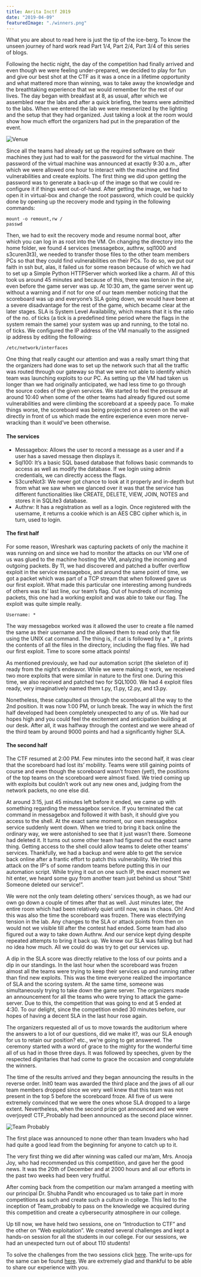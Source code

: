 ```yaml
---
title: Amrita Inctf 2019
date: "2019-04-09"
featuredImage: "./winners.png"
---
```


What you are about to read here is just the tip of the ice-berg. To know the unseen journey of hard work read Part 1/4, Part 2/4, Part 3/4 of this series of blogs.

Following the hectic night, the day of the competition had finally arrived and even though we were feeling under-prepared, we decided to play for fun and give our best shot at the CTF as it was a once in a lifetime opportunity and what mattered more than winning, was to take away the knowledge and the breathtaking experience that we would remember for the rest of our lives.
The day began with breakfast at 8, as usual, after which we assembled near the labs and after a quick briefing, the teams were admitted to the labs.
When we entered the lab we were mesmerized by the lighting and the setup that they had organized. Just taking a look at the room would show how much effort the organizers had put in the preparation of the event.


![Venue](./room.jpg)

Since all the teams had already set up the required software on their machines they just had to wait for the password for the virtual machine. The password of the virtual machine was announced at exactly 9:30 a.m., after which we were allowed one hour to interact with the machine and find vulnerabilities and create exploits. The first thing we did upon getting the password was to generate a back-up of the image so that we could re-configure it if things went out-of-hand.
After getting the image, we had to open it in virtual-box and change the root password, which could be quickly done by opening up the recovery mode and typing in the following commands:

```
mount -o remount,rw /
passwd
```

Then, we had to exit the recovery mode and resume normal boot, after which you can log in as root into the VM. On changing the directory into the home folder, we found 4 services (messagebox, authrw, sql1000 and s3curen3t3), we needed to transfer those files to the other team members PCs so that they could find vulnerabilities on their PCs. To do so, we put our faith in ssh but, alas, it failed us for some reason because of which we had to set up a Simple Python HTTPServer which worked like a charm.
All of this took us around 45 minutes and because of this, there was tension in the air, even before the game server was up. At 10:30 am, the game server went up without a warning and if not for one of our team member noticing that the scoreboard was up and everyone’s SLA going down, we would have been at a severe disadvantage for the rest of the game, which became clear at the later stages. SLA is System Level Availability, which means that it is the ratio of the no. of ticks (a tick is a predefined time period where the flags in the system remain the same) your system was up and running, to the total no. of ticks. We configured the IP address of the VM manually to the assigned ip address by editing the following:

```
/etc/network/interfaces
```

One thing that really caught our attention and was a really smart thing that the organizers had done was to set up the network such that all the traffic was routed through our gateway so that we were not able to identify which team was launching exploits to our PC.
As setting up the VM had taken us longer than we had originally anticipated, we had less time to go through the source codes of the given services. We started to feel the pressure at around 10:40 when some of the other teams had already figured out some vulnerabilities and were climbing the scoreboard at a speedy pace. To make things worse, the scoreboard was being projected on a screen on the wall directly in front of us which made the entire experience even more nerve-wracking than it would’ve been otherwise.


#### The services

- Messagebox: Allows the user to record a message as a user and if a user has a saved message then displays it.
- Sql100: It’s a basic SQL based database that follows basic commands to access as well as modify the database. If we login using admin credentials, we can directly access the flags.
- S3cureNot3: We never got chance to look at it properly and in-depth but from what we saw when we glanced over it was that the service has different functionalities like CREATE, DELETE, VIEW, JOIN, NOTES and stores it in SQLite3 database.
- Authrw: It has a registration as well as a login. Once registered with the username, it returns a cookie which is an AES CBC cipher which is, in turn, used to login.

#### The first half

For some reason, Wireshark was capturing packets of only the machine it was running on and since we had to monitor the attacks on our VM one of us was glued to the machine hosting the VM, analyzing the incoming and outgoing packets. By 11, we had discovered and patched a buffer overflow exploit in the service messagebox, and around the same point of time, we got a packet which was part of a TCP stream that when followed gave us our first exploit. What made this particular one interesting among hundreds of others was its’ last line, our team’s flag. Out of hundreds of incoming packets, this one had a working exploit and was able to take our flag. The exploit was quite simple really.

```
Username: *
```

The way messagebox worked was it allowed the user to create a file named the same as their username and the allowed them to read only that file using the UNIX cat command. The thing is, if cat is followed by a * , it prints the contents of all the files in the directory, including the flag files. We had our first exploit. Time to score some attack points!

As mentioned previously, we had our automation script (the skeleton of it) ready from the night’s endeavor. While we were making it work, we received two more exploits that were similar in nature to the first one. During this time, we also received and patched two for SQL1000. We had 4 exploit files ready, very imaginatively named them t.py, t1.py, t2.py, and t3.py.

Nonetheless, these catapulted us through the scoreboard all the way to the 2nd position. It was now 1:00 PM, or lunch break. The way in which the first half developed had been completely unexpected to any of us. We had our hopes high and you could feel the excitement and anticipation building at our desk. After all, it was halfway through the contest and we were ahead of the third team by around 9000 points and had a significantly higher SLA.

#### The second half

The CTF resumed at 2:00 PM. Few minutes into the second half, it was clear that the scoreboard had lost its’ mobility. Teams were still gaining points of course and even though the scoreboard wasn’t frozen (yet!), the positions of the top teams on the scoreboard were almost fixed. We tried coming up with exploits but couldn’t work out any new ones and, judging from the network packets, no one else did.

At around 3:15, just 45 minutes left before it ended, we came up with something regarding the messagebox service. If you terminated the cat command in messagebox and followed it with bash, it should give you access to the shell. At the exact same moment, our own messagebox service suddenly went down. When we tried to bring it back online the ordinary way, we were astonished to see that it just wasn’t there. Someone had deleted it. It turns out some other team had figured out the exact same thing. Getting access to the shell could allow teams to delete other teams’ services. Thankfully, we had a backup and were able to get the service back online after a frantic effort to patch this vulnerability. We tried this attack on the IP's of some random teams before putting this in our automation script. While trying it out on one such IP, the exact moment we hit enter, we heard some guy from another team just behind us shout “Shit! Someone deleted our service!”.

We were not the only team deleting others’ services though, as we had our own go down a couple of times after that as well. Just minutes later, the entire room which had been relatively quiet until now, was in chaos. Oh! And this was also the time the scoreboard was frozen. There was electrifying tension in the lab. Any changes to the SLA or attack points from then on would not we visible till after the contest had ended. Some team had also figured out a way to take down Authrw. And our service kept dying despite repeated attempts to bring it back up. We knew our SLA was falling but had no idea how much. All we could do was try to get our services up.

A dip in the SLA score was directly relative to the loss of our points and a dip in our standings. In the last hour when the scoreboard was frozen almost all the teams were trying to keep their services up and running rather than find new exploits. This was the time everyone realized the importance of SLA and the scoring system. At the same time, someone was simultaneously trying to take down the game server. The organizers made an announcement for all the teams who were trying to attack the game-server. Due to this, the competition that was going to end at 5 ended at 4:30. To our delight, since the competition ended 30 minutes before, our hopes of having a decent SLA in the last hour rose again.

The organizers requested all of us to move towards the auditorium where the answers to a lot of our questions, did we make it?, was our SLA enough for us to retain our position? etc., we're going to get answered. The ceremony started with a word of grace to the mighty for the wonderful time all of us had in those three days. It was followed by speeches, given by the respected dignitaries that had come to grace the occasion and congratulate the winners.

The time of the results arrived and they began announcing the results in the reverse order. Init0 team was awarded the third place and the jaws of all our team members dropped since we very well knew that this team was not present in the top 5 before the scoreboard froze. All five of us were extremely convinced that we were the ones whose SLA dropped to a large extent. Nevertheless, when the second prize got announced and we were overjoyed! CTF_Probably had been announced as the second place winner.

![Team Probably](./winners.png)

The first place was announced to none other than team Invaders who had had quite a good lead from the beginning for anyone to catch up to it.

The very first thing we did after winning was called our ma’am, Mrs. Anooja Joy, who had recommended us this competition, and gave her the good news. It was the 20th of December and at 2000 hours and all our efforts in the past two weeks had been very fruitful.

After coming back from the competition our ma’am arranged a meeting with our principal Dr. Shubha Pandit who encouraged us to take part in more competitions as such and create such a culture in college. This led to the inception of Team_probably to pass on the knowledge we acquired during this competition and create a cybersecurity atmosphere in our college.

Up till now, we have held two sessions, one on “Introduction to CTF” and the other on “Web exploitation”. We created several challenges and kept a hands-on session for all the students in our college. For our sessions, we had an unexpected turn out of about 110 students!

To solve the challenges from the two sessions click [here](http://teamprobably.cf:8000/).
The write-ups for the same can be found [here](https://github.com/Team-Probably/CTF_Session).
We are extremely glad and thankful to be able to share our experience with you.
